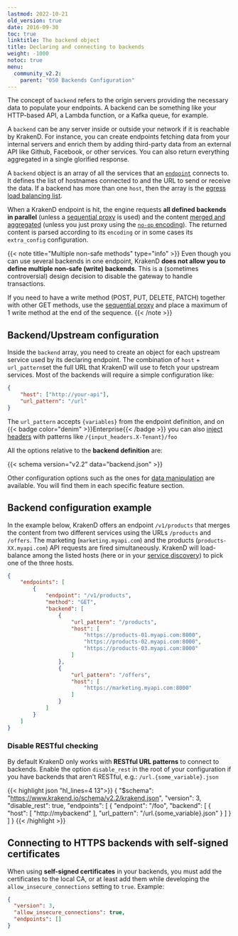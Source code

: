 ```yaml
---
lastmod: 2022-10-21
old_version: true
date: 2016-09-30
toc: true
linktitle: The backend object
title: Declaring and connecting to backends
weight: -1000
notoc: true
menu:
  community_v2.2:
    parent: "050 Backends Configuration"
---
```

The concept of `backend` refers to the origin servers providing the necessary data to populate your endpoints. A backend can be something like your HTTP-based API, a Lambda function, or a Kafka queue, for example.

A `backend` can be any server inside or outside your network if it is reachable by KrakenD. For instance, you can create endpoints fetching data from your internal servers and enrich them by adding third-party data from an external API like Github, Facebook, or other services. You can also return everything aggregated in a single glorified response.

A `backend` object is an array of all the services that an [`endpoint`](/docs/v2.2/endpoints/) connects to. It defines the list of hostnames connected to and the URL to send or receive the data. If a backend has more than one `host`, then the array is the [egress load balancing list](/docs/v2.2/throttling/load-balancing/#balancing-egress-traffic-to-upstream).

When a KrakenD endpoint is hit, the engine requests **all defined backends in parallel** (unless a [sequential proxy](/docs/v2.2/endpoints/sequential-proxy/) is used) and the content [merged and aggregated](/docs/v2.2/endpoints/response-manipulation/#aggregation-and-merging) (unless you just proxy using the [`no-op` encoding](/docs/v2.2/endpoints/no-op/)). The returned content is parsed according to its `encoding` or in some cases its `extra_config` configuration.

{{< note title="Multiple non-safe methods" type="info" >}}
Even though you can use several backends in one endpoint, KrakenD **does not allow you to define multiple non-safe (write) backends**. This is a (sometimes controversial) design decision to disable the gateway to handle transactions.

If you need to have a write method (POST, PUT, DELETE, PATCH) together with other GET methods, use the [sequential proxy](/docs/v2.2/endpoints/sequential-proxy/) and place a maximum of 1 write method at the end of the sequence.
{{< /note >}}


## Backend/Upstream configuration
Inside the `backend` array, you need to create an object for each upstream service used by its declaring endpoint. The combination of `host` + `url_pattern`set the full URL that KrakenD will use to fetch your upstream services. Most of the backends will require a simple configuration like:
```json
{
    "host": ["http://your-api"],
    "url_pattern": "/url"
}
```

The `url_pattern` accepts `{variables}` from the endpoint definition, and on {{< badge color="denim" >}}Enterprise{{< /badge >}} you can also [inject headers](/docs/enterprise/endpoints/dynamic-routing/) with patterns like `/{input_headers.X-Tenant}/foo`


All the options relative to the **backend definition** are:

{{< schema version="v2.2" data="backend.json" >}}

Other configuration options such as the ones for [data manipulation](/docs/v2.2/backends/data-manipulation/) are available. You will find them in each specific feature section.

## Backend configuration example
In the example below, KrakenD offers an endpoint `/v1/products` that merges the content from two different services using the URLs `/products` and `/offers`. The marketing (`marketing.myapi.com`) and the products (`products-XX.myapi.com`) API requests are fired simultaneously. KrakenD will load-balance among the listed hosts (here or in your [service discovery](/docs/v2.2/backends/service-discovery/)) to pick one of the three hosts.

```json
{
    "endpoints": [
        {
            "endpoint": "/v1/products",
            "method": "GET",
            "backend": [
                {
                    "url_pattern": "/products",
                    "host": [
                        "https://products-01.myapi.com:8000",
                        "https://products-02.myapi.com:8000",
                        "https://products-03.myapi.com:8000"
                    ]
                },
                {
                    "url_pattern": "/offers",
                    "host": [
                        "https://marketing.myapi.com:8000"
                    ]
                }
            ]
        }
    ]
}
```




### Disable RESTful checking
By default KrakenD only works with **RESTful URL patterns** to connect to backends. Enable the option `disable_rest` in the root of your configuration if you have backends that aren't RESTful, e.g.: `/url.{some_variable}.json`

{{< highlight json "hl_lines=4 13">}}
{
  "$schema": "https://www.krakend.io/schema/v2.2/krakend.json",
  "version": 3,
  "disable_rest": true,
  "endpoints": [
    {
      "endpoint": "/foo",
      "backend": [
        {
          "host": [
            "http://mybackend"
          ],
          "url_pattern": "/url.{some_variable}.json"
        }
      ]
    }
  ]
}
{{< /highlight >}}

## Connecting to HTTPS backends with self-signed certificates
When using **self-signed certificates** in your backends, you must add the certificates to the local CA, or at least add them while developing the `allow_insecure_connections` setting to `true`. Example:

```json
{
  "version": 3,
  "allow_insecure_connections": true,
  "endpoints": []
}
```
